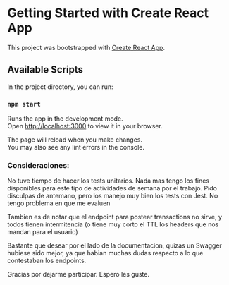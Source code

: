 # Getting Started with Create React App

This project was bootstrapped with [Create React App](https://github.com/facebook/create-react-app).

## Available Scripts

In the project directory, you can run:

### `npm start`

Runs the app in the development mode.\
Open [http://localhost:3000](http://localhost:3000) to view it in your browser.

The page will reload when you make changes.\
You may also see any lint errors in the console.

### Consideraciones:

No tuve tiempo de hacer los tests unitarios. Nada mas tengo los fines disponibles para este tipo de actividades de semana por el trabajo. Pido disculpas de antemano, pero los manejo muy bien los tests con Jest. No tengo problema en que me evaluen

Tambien es de notar que el endpoint para postear transactions no sirve, y todos tienen intermitencia (o tiene muy corto el TTL los headers que nos mandan para el usuario)

Bastante que desear por el lado de la documentacion, quizas un Swagger hubiese sido mejor, ya que habian muchas dudas respecto a lo que contestaban los endpoints.

Gracias por dejarme participar. Espero les guste.
